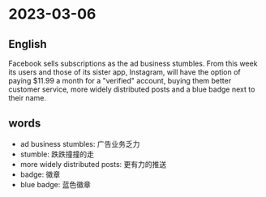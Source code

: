 # 2023-03-06

## English
Facebook sells subscriptions as the ad
business stumbles. From this week its
users and those of its sister app,
Instagram, will have the option of paying
$11.99 a month for a "verified" account,
buying them better customer service, more
widely distributed posts and a blue badge
next to their name.


## words
* ad business stumbles: 广告业务乏力
* stumble: 跌跌撞撞的走
* more widely distributed posts: 更有力的推送
* badge: 徽章
* blue badge: 蓝色徽章
